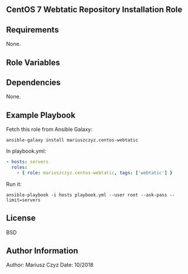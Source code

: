 ## CentOS 7 Webtatic Repository Installation Role

## Requirements

None.

## Role Variables

## Dependencies

None.

## Example Playbook

Fetch this role from Ansible Galaxy:

`ansible-galaxy install mariuszczyz.centos-webtatic`

In playbook.yml:

```yaml
- hosts: servers
  roles:
    - { role: mariuszczyz.centos-webtatic, tags: ['webtatic'] }
```

Run it:

`ansible-playbook -i hosts playbook.yml --user root --ask-pass --limit=servers`

## License

BSD

## Author Information

Author: Mariusz Czyz
Date: 10/2018
